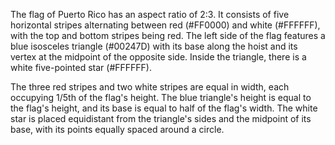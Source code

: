 The flag of Puerto Rico has an aspect ratio of 2:3. It consists of five horizontal stripes alternating between red (#FF0000) and white (#FFFFFF), with the top and bottom stripes being red. The left side of the flag features a blue isosceles triangle (#00247D) with its base along the hoist and its vertex at the midpoint of the opposite side. Inside the triangle, there is a white five-pointed star (#FFFFFF).

The three red stripes and two white stripes are equal in width, each occupying 1/5th of the flag's height. The blue triangle's height is equal to the flag's height, and its base is equal to half of the flag's width. The white star is placed equidistant from the triangle's sides and the midpoint of its base, with its points equally spaced around a circle.